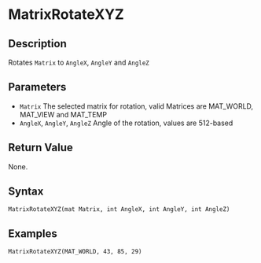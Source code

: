 # MatrixRotateXYZ

## Description
Rotates `Matrix` to `AngleX`, `AngleY` and `AngleZ`

## Parameters
- `Matrix`
The selected matrix for rotation, valid Matrices are MAT_WORLD, MAT_VIEW and MAT_TEMP
- `AngleX`, `AngleY`, `AngleZ`
Angle of the rotation, values are 512-based

## Return Value
None.

## Syntax
```
MatrixRotateXYZ(mat Matrix, int AngleX, int AngleY, int AngleZ)
```

## Examples
```
MatrixRotateXYZ(MAT_WORLD, 43, 85, 29)
```